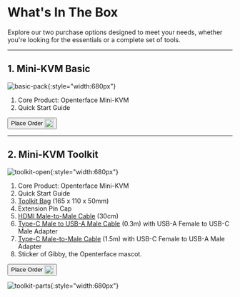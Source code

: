 # What's In The Box

Explore our two purchase options designed to meet your needs, whether you're looking for the essentials or a complete set of tools.

---

## 1. Mini-KVM **Basic**

![basic-pack](/images/product/basic-with-maunal.jpg){:style="width:680px"}

1. Core Product: Openterface Mini-KVM
2. Quick Start Guide

<button class="md-button" onclick="window.location.href='https://www.crowdsupply.com/techxartisan/openterface-mini-kvm#products'"> Place Order <img src="//images/trademark/txa.svg" alt="" style="vertical-align: middle; height: 20px;"></button>

---

## 2. Mini-KVM **Toolkit**

![toolkit-open](/images/product/toolkit-open.jpg){:style="width:680px"}

1. Core Product: Openterface Mini-KVM
2. Quick Start Guide
3. [Toolkit Bag](/product/accessories/#openterface-toolkit-bag) (165 x 110 x 50mm)
4. Extension Pin Cap
5. [HDMI Male-to-Male Cable](/product/accessories/#hdmi-male-to-male-cable) (30cm)
6. [Type-C Male to USB-A Male Cable](/product/accessories/#type-c-to-usb-a-cable-with-adapter) (0.3m) with USB-A Female to USB-C Male Adapter
7. [Type-C Male-to-Male Cable](/product/accessories/#upgraded-nylon-usb-c-cable-240w-fast-charging-10gbps-data-transfer) (1.5m) with USB-C Female to USB-A Male Adapter
8. Sticker of Gibby, the Openterface mascot.

<button class="md-button" onclick="window.location.href='https://www.crowdsupply.com/techxartisan/openterface-mini-kvm#products'"> Place Order <img src="//images/trademark/txa.svg" alt="" style="vertical-align: middle; height: 20px;"></button>

![toolkit-parts](/images/product/toolkit-parts.jpg){:style="width:680px"}